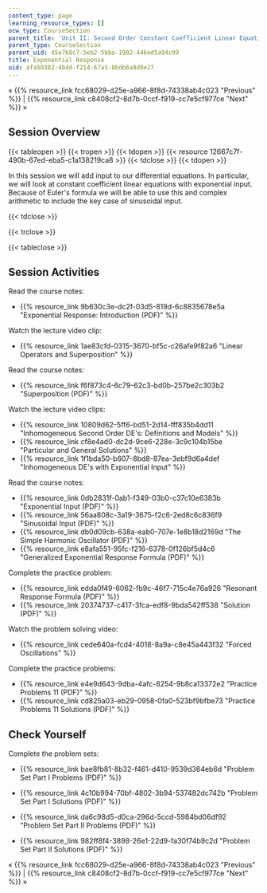 ```yaml
---
content_type: page
learning_resource_types: []
ocw_type: CourseSection
parent_title: 'Unit II: Second Order Constant Coefficient Linear Equations'
parent_type: CourseSection
parent_uid: 45e768c7-5eb2-5bba-1902-446ed5a94c09
title: Exponential Response
uid: afa50382-4b4d-f214-67a3-8bdb6a9d0e27
---
```


« {{% resource_link fcc68029-d25e-a966-8f8d-74338ab4c023 "Previous" %}} | {{% resource_link c8408cf2-8d7b-0ccf-f919-cc7e5cf977ce "Next" %}} »

Session Overview
----------------

{{< tableopen >}}
{{< tropen >}}
{{< tdopen >}}
{{< resource 12667c7f-490b-67ed-eba5-c1a138219ca8 >}}
{{< tdclose >}}
{{< tdopen >}}


In this session we will add input to our differential equations. In particular, we will look at constant coefficient linear equations with exponential input. Because of Euler's formula we will be able to use this and complex arithmetic to include the key case of sinusoidal input.


{{< tdclose >}}

{{< trclose >}}

{{< tableclose >}}

Session Activities
------------------

Read the course notes:

*   {{% resource_link 9b630c3e-dc2f-03d5-819d-6c8835678e5a "Exponential Response: Introduction (PDF)" %}}

Watch the lecture video clip:

*   {{% resource_link 1ae83cfd-0315-3670-bf5c-c26afe9f82a6 "Linear Operators and Superposition" %}}

Read the course notes:

*   {{% resource_link f6f873c4-6c79-62c3-bd0b-257be2c303b2 "Superposition (PDF)" %}}

Watch the lecture video clips:

*   {{% resource_link 10809d62-5ff6-bd51-2d14-fff835b4dd11 "Inhomogeneous Second Order DE's: Definitions and Models" %}}
*   {{% resource_link cf8e4ad0-dc2d-9ce6-228e-3c9c104b15be "Particular and General Solutions" %}}
*   {{% resource_link 1f1bda50-b607-8bd8-87ea-3ebf9d6a4def "Inhomogeneous DE's with Exponential Input" %}}

Read the course notes:

*   {{% resource_link 0db2831f-0ab1-f349-03b0-c37c10e6383b "Exponential Input (PDF)" %}}
*   {{% resource_link 56aa808c-3a19-3675-f2c6-2ed8c6c836f9 "Sinusoidal Input (PDF)" %}}
*   {{% resource_link db0d09cb-638a-eab0-707e-1e8b18d2169d "The Simple Harmonic Oscillator (PDF)" %}}
*   {{% resource_link e8afa551-95fc-f216-6378-0f126bf5d4c6 "Generalized Exponential Response Formula (PDF)" %}}

Complete the practice problem:

*   {{% resource_link edda0f49-6062-fb9c-46f7-715c4e76a926 "Resonant Response Formula (PDF)" %}}
*   {{% resource_link 20374737-c417-3fca-edf8-9bda542ff538 "Solution (PDF)" %}}

Watch the problem solving video:

*   {{% resource_link cede640a-fcd4-4018-8a9a-c8e45a443f32 "Forced Oscillations" %}}

Complete the practice problems:

*   {{% resource_link e4e9d643-9dba-4afc-8254-9b8ca13372e2 "Practice Problems 11 (PDF)" %}}
*   {{% resource_link cd825a03-eb29-0958-0fa0-523bf9bfbe73 "Practice Problems 11 Solutions (PDF)" %}}

Check Yourself
--------------

Complete the problem sets:

*   {{% resource_link bae8fb81-8b32-f461-d410-9539d364eb6d "Problem Set Part I Problems (PDF)" %}}
*   {{% resource_link 4c10b994-70bf-4802-3b94-537482dc742b "Problem Set Part I Solutions (PDF)" %}}
  
*   {{% resource_link da6c98d5-d0ca-296d-5ccd-5984bd06df92 "Problem Set Part II Problems (PDF)" %}}
*   {{% resource_link 982ff8f4-3898-26e1-22d9-fa30f74b9c2d "Problem Set Part II Solutions (PDF)" %}}

« {{% resource_link fcc68029-d25e-a966-8f8d-74338ab4c023 "Previous" %}} | {{% resource_link c8408cf2-8d7b-0ccf-f919-cc7e5cf977ce "Next" %}} »